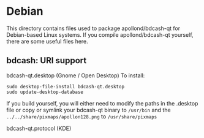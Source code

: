 
Debian
====================
This directory contains files used to package apollond/bdcash-qt
for Debian-based Linux systems. If you compile apollond/bdcash-qt yourself, there are some useful files here.

## bdcash: URI support ##


bdcash-qt.desktop  (Gnome / Open Desktop)
To install:

	sudo desktop-file-install bdcash-qt.desktop
	sudo update-desktop-database

If you build yourself, you will either need to modify the paths in
the .desktop file or copy or symlink your bdcash-qt binary to `/usr/bin`
and the `../../share/pixmaps/apollon128.png` to `/usr/share/pixmaps`

bdcash-qt.protocol (KDE)

